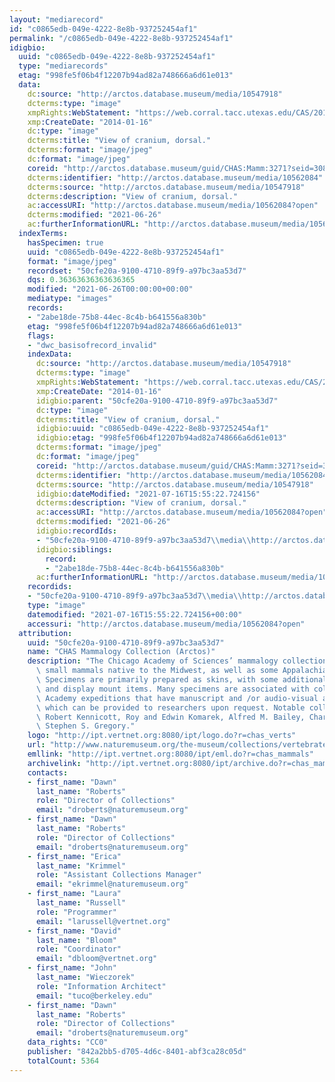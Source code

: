 ```yaml
---
layout: "mediarecord"
id: "c0865edb-049e-4222-8e8b-937252454af1"
permalink: "/c0865edb-049e-4222-8e8b-937252454af1"
idigbio:
  uuid: "c0865edb-049e-4222-8e8b-937252454af1"
  type: "mediarecords"
  etag: "998fe5f06b4f12207b94ad82a748666a6d61e013"
  data:
    dc:source: "http://arctos.database.museum/media/10547918"
    dcterms:type: "image"
    xmpRights:WebStatement: "https://web.corral.tacc.utexas.edu/CAS/20161217-02/jpg/chas_mamm_3271.5.jpg"
    xmp:CreateDate: "2014-01-16"
    dc:type: "image"
    dcterms:title: "View of cranium, dorsal."
    dcterms:format: "image/jpeg"
    dc:format: "image/jpeg"
    coreid: "http://arctos.database.museum/guid/CHAS:Mamm:3271?seid=3087872"
    dcterms:identifier: "http://arctos.database.museum/media/10562084"
    dcterms:source: "http://arctos.database.museum/media/10547918"
    dcterms:description: "View of cranium, dorsal."
    ac:accessURI: "http://arctos.database.museum/media/10562084?open"
    dcterms:modified: "2021-06-26"
    ac:furtherInformationURL: "http://arctos.database.museum/media/10562084"
  indexTerms:
    hasSpecimen: true
    uuid: "c0865edb-049e-4222-8e8b-937252454af1"
    format: "image/jpeg"
    recordset: "50cfe20a-9100-4710-89f9-a97bc3aa53d7"
    dqs: 0.36363636363636365
    modified: "2021-06-26T00:00:00+00:00"
    mediatype: "images"
    records:
    - "2abe18de-75b8-44ec-8c4b-b641556a830b"
    etag: "998fe5f06b4f12207b94ad82a748666a6d61e013"
    flags:
    - "dwc_basisofrecord_invalid"
    indexData:
      dc:source: "http://arctos.database.museum/media/10547918"
      dcterms:type: "image"
      xmpRights:WebStatement: "https://web.corral.tacc.utexas.edu/CAS/20161217-02/jpg/chas_mamm_3271.5.jpg"
      xmp:CreateDate: "2014-01-16"
      idigbio:parent: "50cfe20a-9100-4710-89f9-a97bc3aa53d7"
      dc:type: "image"
      dcterms:title: "View of cranium, dorsal."
      idigbio:uuid: "c0865edb-049e-4222-8e8b-937252454af1"
      idigbio:etag: "998fe5f06b4f12207b94ad82a748666a6d61e013"
      dcterms:format: "image/jpeg"
      dc:format: "image/jpeg"
      coreid: "http://arctos.database.museum/guid/CHAS:Mamm:3271?seid=3087872"
      dcterms:identifier: "http://arctos.database.museum/media/10562084"
      dcterms:source: "http://arctos.database.museum/media/10547918"
      idigbio:dateModified: "2021-07-16T15:55:22.724156"
      dcterms:description: "View of cranium, dorsal."
      ac:accessURI: "http://arctos.database.museum/media/10562084?open"
      dcterms:modified: "2021-06-26"
      idigbio:recordIds:
      - "50cfe20a-9100-4710-89f9-a97bc3aa53d7\\media\\http://arctos.database.museum/media/10562084"
      idigbio:siblings:
        record:
        - "2abe18de-75b8-44ec-8c4b-b641556a830b"
      ac:furtherInformationURL: "http://arctos.database.museum/media/10562084"
    recordids:
    - "50cfe20a-9100-4710-89f9-a97bc3aa53d7\\media\\http://arctos.database.museum/media/10562084"
    type: "image"
    datemodified: "2021-07-16T15:55:22.724156+00:00"
    accessuri: "http://arctos.database.museum/media/10562084?open"
  attribution:
    uuid: "50cfe20a-9100-4710-89f9-a97bc3aa53d7"
    name: "CHAS Mammalogy Collection (Arctos)"
    description: "The Chicago Academy of Sciences’ mammalogy collection contains mostly\
      \ small mammals native to the Midwest, as well as some Appalachian species.\
      \ Specimens are primarily prepared as skins, with some additional osteological\
      \ and display mount items. Many specimens are associated with collectors or\
      \ Academy expeditions that have manuscript and /or audio-visual archival material,\
      \ which can be provided to researchers upon request. Notable collectors include\
      \ Robert Kennicott, Roy and Edwin Komarek, Alfred M. Bailey, Charles D. Brower,\
      \ Stephen S. Gregory."
    logo: "http://ipt.vertnet.org:8080/ipt/logo.do?r=chas_verts"
    url: "http://www.naturemuseum.org/the-museum/collections/vertebrates"
    emllink: "http://ipt.vertnet.org:8080/ipt/eml.do?r=chas_mammals"
    archivelink: "http://ipt.vertnet.org:8080/ipt/archive.do?r=chas_mammals"
    contacts:
    - first_name: "Dawn"
      last_name: "Roberts"
      role: "Director of Collections"
      email: "droberts@naturemuseum.org"
    - first_name: "Dawn"
      last_name: "Roberts"
      role: "Director of Collections"
      email: "droberts@naturemuseum.org"
    - first_name: "Erica"
      last_name: "Krimmel"
      role: "Assistant Collections Manager"
      email: "ekrimmel@naturemuseum.org"
    - first_name: "Laura"
      last_name: "Russell"
      role: "Programmer"
      email: "larussell@vertnet.org"
    - first_name: "David"
      last_name: "Bloom"
      role: "Coordinator"
      email: "dbloom@vertnet.org"
    - first_name: "John"
      last_name: "Wieczorek"
      role: "Information Architect"
      email: "tuco@berkeley.edu"
    - first_name: "Dawn"
      last_name: "Roberts"
      role: "Director of Collections"
      email: "droberts@naturemuseum.org"
    data_rights: "CC0"
    publisher: "842a2bb5-d705-4d6c-8401-abf3ca28c05d"
    totalCount: 5364
---
```

